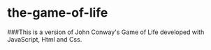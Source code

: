 # the-game-of-life

###This is a version of John Conway's Game of Life developed with JavaScript, Html and Css.
